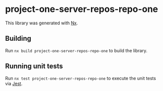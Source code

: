 # project-one-server-repos-repo-one

This library was generated with [Nx](https://nx.dev).

## Building

Run `nx build project-one-server-repos-repo-one` to build the library.

## Running unit tests

Run `nx test project-one-server-repos-repo-one` to execute the unit tests via [Jest](https://jestjs.io).
